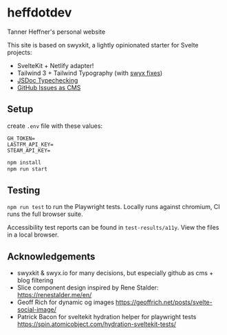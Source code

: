 # heffdotdev
Tanner Heffner's personal website

This site is based on swyxkit, a lightly opinionated starter for Svelte projects:

- SvelteKit + Netlify adapter!
- Tailwind 3 + Tailwind Typography (with [swyx fixes](https://youtu.be/-FzemNMcOGs))
- [JSDoc Typechecking](https://swyxkit.netlify.app/how-to-add-jsdoc-typechecking-to-sveltekit)
- [GitHub Issues as CMS](https://github.com/sw-yx/swyxkit/issues/10)


## Setup
create `.env` file with these values:
```
GH_TOKEN=
LASTFM_API_KEY=
STEAM_API_KEY=
```

```sh
npm install
npm run start
```


## Testing
`npm run test` to run the Playwright tests. Locally runs against chromium, CI runs the full browser suite.

Accessibility test reports can be found in `test-results/a11y`. View the files in a local browser.


## Acknowledgements
- swyxkit & swyx.io for many decisions, but especially github as cms + blog filtering
- Slice component design inspired by Rene Stalder: https://renestalder.me/en/
- Geoff Rich for dynamic og images https://geoffrich.net/posts/svelte-social-image/
- Patrick Bacon for sveltekit hydration helper for playwright tests https://spin.atomicobject.com/hydration-sveltekit-tests/

